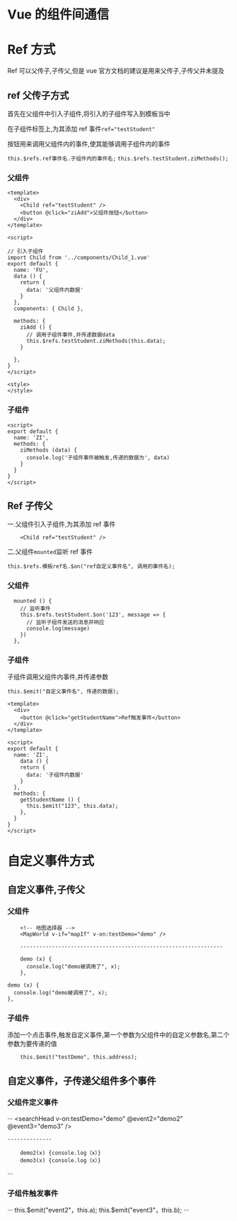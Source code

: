# Vue 的组件间通信

# Ref 方式

Ref 可以父传子,子传父,但是 vue 官方文档的建议是用来父传子,子传父并未提及

## ref 父传子方式

首先在父组件中引入子组件,将引入的子组件写入到模板当中

在子组件标签上,为其添加 ref 事件`ref="testStudent"`

按钮用来调用父组件内的事件,使其能够调用子组件内的事件

`this.$refs.ref事件名.子组件内的事件名;`
`this.$refs.testStudent.ziMethods();`

### 父组件

```
<template>
  <div>
    <Child ref="testStudent" />
    <button @click="ziAdd">父组件按钮</button>
  </div>
</template>

<script>

// 引入子组件
import Child from '../components/Child_1.vue'
export default {
  name: 'FU',
  data () {
    return {
      data: '父组件内数据'
    }
  },
  components: { Child },

  methods: {
    ziAdd () {
      // 调用子组件事件,并传递数据data
      this.$refs.testStudent.ziMethods(this.data);
    }

  },
}
</script>

<style>
</style>
```

### 子组件

```
<script>
export default {
  name: 'ZI',
  methods: {
    ziMethods (data) {
      console.log('子组件事件被触发,传递的数据为', data)
    }
  }
}
</script>
```

## Ref 子传父

一.父组件引入子组件,为其添加 ref 事件

```
    <Child ref="testStudent" />
```

二.父组件`mounted`监听 ref 事件

`this.$refs.模板ref名.$on("ref自定义事件名", 调用的事件名);`

### 父组件

```
  mounted () {
    // 监听事件
    this.$refs.testStudent.$on('123', message => {
      // 监听子组件发送的消息并响应
      console.log(message)
    })
  },

```

### 子组件

子组件调用父组件内事件,并传递参数

`this.$emit("自定义事件名", 传递的数据);`

```
<template>
  <div>
    <button @click="getStudentName">Ref触发事件</button>
  </div>
</template>

<script>
export default {
  name: 'ZI',
    data () {
    return {
      data: '子组件内数据'
    }
  },
  methods: {
    getStudentName () {
      this.$emit("123", this.data);
    },
  }
}
</script>

```

# 自定义事件方式

## 自定义事件,子传父

### 父组件

```
    <!-- 地图选择器 -->
    <MapWorld v-if="mapIf" v-on:testDemo="demo" />

    ----------------------------------------------------------------

    demo (x) {
      console.log("demo被调用了", x);
    },
```

    demo (x) {
      console.log("demo被调用了", x);
    },

### 子组件

添加一个点击事件,触发自定义事件,第一个参数为父组件中的自定义参数名,第二个参数为要传递的值

```
    this.$emit("testDemo", this.address);
```

## 自定义事件，子传递父组件多个事件

### 父组件定义事件
···
    <searchHead v-on:testDemo="demo" @event2="demo2"  @event3="demo3" />
    
    
    
    --------------
    
        demo2(x) {console.log（x）}
        demo3(x) {console.log（x）}
···


### 子组件触发事件

···
      this.$emit("event2"，this.a);
      this.$emit("event3"，this.b);
···